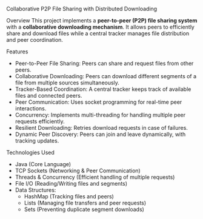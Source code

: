 Collaborative P2P File Sharing with Distributed Downloading

Overview
This project implements a **peer-to-peer (P2P) file sharing system** with a **collaborative downloading mechanism**. It allows peers to efficiently share and download files while a central tracker manages file distribution and peer coordination.

Features
- Peer-to-Peer File Sharing: Peers can share and request files from other peers.
- Collaborative Downloading: Peers can download different segments of a file from multiple sources simultaneously.
- Tracker-Based Coordination: A central tracker keeps track of available files and connected peers.
- Peer Communication: Uses socket programming for real-time peer interactions.
- Concurrency: Implements multi-threading for handling multiple peer requests efficiently.
- Resilient Downloading: Retries download requests in case of failures.
- Dynamic Peer Discovery: Peers can join and leave dynamically, with tracking updates.

Technologies Used
- Java (Core Language)
- TCP Sockets (Networking & Peer Communication)
- Threads & Concurrency (Efficient handling of multiple requests)
- File I/O (Reading/Writing files and segments)
- Data Structures:
  - HashMap (Tracking files and peers)
  - Lists (Managing file transfers and peer requests)
  - Sets (Preventing duplicate segment downloads)



